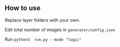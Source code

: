 ## How to use
Replace layer folders with your own.

Edit total number of images in `generator/config.json`

Run `python3  run.py --mode "logic"`